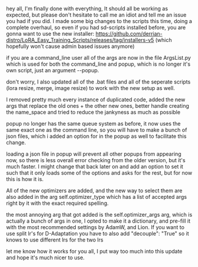 hey all,
I'm finally done with everything, It should all be working as expected, but please don't hesitate to call me an idiot and tell me an issue you had if you did. I made some big changes to the scripts this time, doing a complete overhaul, so even if you had sd-scripts installed before, you are gonna want to use the new installer: https://github.com/derrian-distro/LoRA_Easy_Training_Scripts/releases/tag/installers-v5
(which hopefully won't cause admin based issues anymore)

if you are a command_line user all of the args are now in the file ArgsList.py which is used for both the command_line and popup, which is no longer it's own script, just an argument --popup.

don't worry, I also updated all of the .bat files and all of the seperate scripts (lora resize, merge, image resize) to work with the new setup as well.

I removed pretty much every instance of duplicated code, added the new args that replace the old ones + the other new ones, better handle creating the name_space and tried to reduce the jankyness as much as possible

popup no longer has the same queue system as before, it now uses the same exact one as the command line, so you will have to make a bunch of json files, which i added an option for in the popup as well to facilitate this change.

loading a json file in popup will prevent all other popups from appearing now, so there is less overall error checking from the older version, but it's much faster. I might change that back later on and add an option to set it such that it only loads some of the options and asks for the rest, but for now this is how it is.

All of the new optimizers are added, and the new way to select them are also added in the arg self.optimizer_type which has a list of accepted args right by it with the exact required spelling.

the most annoying arg that got added is the self.optimizer_args arg, which is actually a bunch of args in one, I opted to make it a dictionary, and pre-fill it with the most recommended settings by AdamW, and Lion. If you want to use split lr's for D-Adaptation you have to also add "decouple": "True" so it knows to use different lrs for the two lrs

let me know how it works for you all, I put way too much into this update and hope it's much nicer to use.